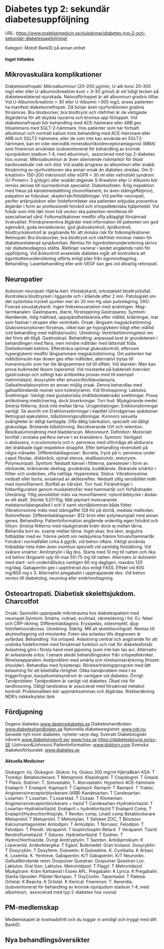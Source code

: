 # Diabetes typ 2: sekundär diabetesuppföljning

URL: https://www.praktiskmedicin.se/sjukdomar/diabetes-typ-2-och-sekundar-diabetesuppfoljning/



Kategori: Mobilt BankID på annan enhet

#### Inget hittades

## Mikrovaskulära komplikationer

Diabetesnefropati: Mikroalbuminuri (20–200 µg/min, U-alb konc 20–300 mg/l eller eller U-albumin/kreatinin kvot > 3–30 g/mol) är ett tidigt tecken på diabetesrelaterad njurskada. Naturalförloppet är att albuminuri gradvis tilltar. Vid U-Albumin/kreatinin > 30 eller U-Albumin >300 mg/L anses patienten ha manifest diabetesnefropati. Då börjar även njurfunktionen gradvis försämras. Bra blodsocker, bra blodtryck och rökfrihet är de viktigaste åtgärderna för att skydda njurarna och bromsa upp förloppet. Vid diabetesnefropati bör behandling med ACE-hämmare eller ARB ges tillsammans med SGLT-2-hämmare. Hos patienter som har fortsatt albuminuri och normalt kalium trots behandling med ACE-hämmare eller ARB och SGLT2-hämmare, eller de som inte kan använda en SGLT2-hämmare, kan en icke-steroidlik mineralkortikoidreceptorantagonist (MRA) som finerenon användas (subventionerat för behandling av kronisk njursjukdom stadium 1-4, med albuminuri,  associerad med typ 2-diabetes hos vuxna).
Mikroalbuminuri är även oberoende riskmarkör för ökad kardiovaskulär risk och död. Vid snabb progress av albuminuri eller snabb försämring av njurfunktionen ska annan orsak än diabetes utredas. Om S-kreatinin> 150–200 mikromol/l eller eGFR < 30 ml eller nefrotiskt syndrom (U-Protein> 3 g/dygn) eller snabbt stigande S-Kreatinin eller U-Albumin bör remiss skrivas till njurmedicinsk specialist.
Diabetesfoten: Årlig inspektion med fokus på känselnedsättning (monofilament, ev även stämgaffelprov), palpation av fotpulsar, skador/sår/felställningar. Vid perifer neuropati, perifer artärsjukdom eller fotdeformiteter ska patienten erbjudas preventiva åtgärder i form av professionell fotvård och ortopedtekniska hjälpmedel. Vid fotsår som inte läkt inom två veckor ska patienten remitteras till specialiserad vård. Fotkomplikationer medför ofta påtagligt försämrad livskvalitet. Primärpreventiva åtgärder med information till patienten om god egenvård, goda levnadsvanor, god glukoskontroll, lipidkontroll, blodtryckskontroll är avgörande för att minska risk för fotkomplikationer.
Retinopati: Bra blodsocker, bra blodtryck och rökfrihet minskar risken för diabetesrelaterad synpåverkan. Remiss för ögonbottenundersökning skrivs när diabetesdiagnos ställts. Riktlinjer varierar i landet angående rutin för uppföljning. Vid årskontroll avseende diabetes ingår att kontrollera att ögonbottenundersökning utförts enligt plan från ögonmottagning. Behandling: Laserbehandling eller anti-VEGF kan ges vid allvarlig retinopati.

## Neuropatier

Autonom neuropati:
Hjärta-kärl: Vilotakykardi, ortostatiskt blodtrycksfall. Kontrollera blodtrycket i liggande och i stående efter 2 min. Patologiskt om det systoliska trycket sjunker mer än 30 mm Hg utan pulsstegring. EKG: Fixerad sinustakykardi. Ingen frekvensvariation med andningen.
Mag-tarmkanalen: Gastropares, diarré, förstoppning
Gastropares: Symtom: Illamående, tidig mättnad, uppspändhetskänsla efter måltid, kräkningar, mat som fastnar i strupen eller ventrikeln. Orsak: långsam magsäckstömning. Glukosresorptionen försenas, vilket kan ge hypoglykemi tidigt efter måltid (vid behandling med måltidsinsulin). Utredning: Ventrikeltömningstest om det finns att tillgå. Gastroskopi. Behandling: anpassad kost är grundstenen i behandlingen med flera, men mindre måltider med lättsmält föda. Dietistkontakt behövs. Eftersträva optimal glukoskontroll, eftersom hyperglykemi medför långsammare magsäckstömning. Om patienten har måltidsinsulin kan dosen ges efter måltiden, alternativt bytas till humaninsulin som har lite långsammare tid till effekt.
Vid diarréer: Man kan prova bulkmedel liksom loperamid. Vid misstanke på bakteriell överväxt (gastroskopi och odling) kan antibiotika provas med till exempel metronidazol, doxycyklin eller amoxicillin/klavulansyra. Gallsaltmalabsorption en annan möjlig orsak. Denna behandlas med gallsaltbindande resiner som kolestyramin.
Vid förstoppning: Laktulos.
Svettningar: Vanligt med gustatoriska (måltidsrelaterade) svettningar. Prova antikolinerg medicinering, dock biverkningar.
Torr hud: Mjukgörande medel. Smörja fötterna, dock inte mellan tårna.
Urogenitalorgan: Erektionstörningar vanligt. Se avsnitt om Erektionsstörningar i kapitlet Urinvägarnas sjukdomar. Retrograd ejakulation, blåstömningsrubbningar. Kvinnors sexuella svårigheter är dåligt kartlagda. Ofta dålig lubrikation, speciellt vid dåligt glukosläge. Bristande blåstömning. Recidiverande UVI och retention. Residualurinmätning med bladderscan.
Mononeurit: Definition: Motoriskt bortfall i enstaka perifera nerver t ex kranialnerv. Symtom: Vanligast n.abducens, n.oculomotoris och n. peroneus med oförmåga att abducera det drabbade ögat respektive droppfot. Efter behandling reversibelt på några månader. Differentialdiagnoser: Borrelia, tryck på n. peroneus under caput fibulae, diskbråck, spinal stenos, skallbastumör, aneurysm.
Polyneuropati: Symtom: Nedsatt känsel i fötterna, parestesier i form av stickande, brännande obehag, gruskänsla, kuddkänsla. Skärande smärtor i fötter och underben, ofta nattliga. Hyperestesi. Status: Vibrationssinne nedsatt eller borta, avsaknad av akillesreflex. Nedsatt ytlig sensibilitet mätt med monofilament. Bortfall av hårväxt. Torr hud. Förändringar i fotkonfiguration genom muskelatrofier med hammartår och förhårdnader. Utredning: Ytlig sensibilitet mäts via monofilament: nylontrådstycke i ändan av ett skaft. Storlek 5,07/10g. Mät plantart motsvarande metatarsofalangealled I och V samt stortåblomman båda fötter. Vibrationssinne mäts med stämgaffel 128 Hz på stortå, mediala malleolen. Rutinreflexer. Differentialdiagnoser: B12-brist eller polyneuropati med annan genes.
Behandling: Patientinformation angående ordentlig egen fotvård och tillsyn: Smörja fötterna med mjukgörande kräm dock ej mellan tårna. Behandla bort ev. svamp mellan tårna. Inget skav, bra skor, avgjutna fotbäddar med ev. främre pelott om nedsjunkna främre fotvalv/hammartår. Fotvård i normalfallet cirka 4 ggr/år, vid behov oftare. Viktigt använda fotbäddar hela tiden även inomhus speciellt vid samtidig felställning. Vid svårare smärtor: Amitriptylin i låg dos. Starta med 10 mg till natten och öka vid behov långsamt upp till max 50–75 mg till natten. Alternativ är duloxetin med start- och underhållsdos vanligen 60 mg dagligen, maxdos 120 mg/dag. Gabapentin ges i upptitrerad dos enligt FASS. Effekt vid 600 mg/800 mg x 3. Alternativt pregabalin i upptrappande dos. Vid behov remiss till diabetolog, neurolog eller smärtmottagning.

## Osteoartropati. Diabetisk skelettsjukdom. Charcotfot

Orsak: Sannolikt upprepade mikrotrauma hos diabetespatient med neuropati.Symtom: Smärta, rodnad, svullnad, värmeökning i fot. Ev. feber och CRP-ökning. Differentialdiagnos: Erysipelas, osteomyelit, djup fotinfektion/abcess. Utredning: Slätrtg. MR alt skelettscintigrafi. Remiss till akutmottagning vid misstanke. Foten ska avlastas tills diagnosen är avfärdad. Behandling: Via ortoped. Avlastning central och avgörande för att undvika fotdeformitet med försämrad funktion och risk för diabetesfotsår. Avlastning görs i första hand med gipsning (som inte kan tas av). Alternativ är avlastande ortos. I senare skede behandlingsskor från ortopedtekniker.
Rörelseapparaten: Axelproblem med smärta och rörelseinskränkning (frozen shoulder). Behandlas med fysioterapi. Rörelse/träningsprogram med lätt belastning för att bibehålla rörlighet. Olika handproblem med t ex triggerfingrar, karpaltunnelsyndrom är vanligare vid diabetes.
Övrigt:
Tandproblem: Tandproblem är vanligt vid diabetes. Ökad risk för tandlossning. Dåligt tandstatus är associerat med försämrad metabol kontroll. Problematiken bör uppmärksammas och åtgärdas.
Riskberäkning: NDR’s riskkalkylator länk

## Fördjupning

Dagens diabetes www.dagensdiabetes.se
Diabeteshandboken www.diabeteshandboken.se
Nationella diabetesregistret: www.ndr.nu
Senaste nytt inom diabetes, nyheter varje dag: Svenskt Diabetologiskt nätverk www.diabetolognytt.se/
www.fyss.se
https://diabeteskirurgi.se/sv-SE (Johnson&Johnson)
Patientinformation:
www.doktorn.com
Svenska diabetesförbundet: www.diabetes.se

#### Aktuella Mediciner

Glukagon: Inj. Glukagon.
Glukos: Inj. Glukos 300 mg/ml
Hjärta&kärl
ASA: T Trombyl.
Betablockerare: T Metoprolol.
Klopidogrel: T Clopidogrel. T Grepid. T Plavix.
Statiner: T. Simvastatin, T. Atorvastatin.
Hypertoni
ACE-hämmare
Enalapril: T Enalapril.
Kaptopril: T Captopril.
Ramipril: T Ramipril. T Triatec.
Angiotensinreceptorblockerare (ARB)
Kandesartan: T Candesartan.
Losartan: T Losartan. T Losarstad. T Cozaar. T Klomentan.
Angiotensinreceptorblockerare + tiazid
T Candesartan-Hydroklortiazid. T Losartan-Hydroklortiazid.
Enalapril + hydroklortiazid
T Enalapril Comp, T Enalapril/Hydrochlorthiazide, T Renitec comp, Linatil comp
Betablockerare
Metoprolol: T Metoprolol. T Metomylan, T Seloken ZOC, T Bloxazoc
Kalciumantagonister
Amlodipin: T Amlodipin. T Norvasc.
Felodipin: T Felodipin. T Plendil.
Verapamil: T Isoptin/Isoptin Retard. T Verapamil.
Tiazid
Bendroflumetiazid: T Salures.
Hydroklortiazid: T Esidrex. T Hydrochlorthiazide.
Övrigt
Amitryptylin: T Saroten.
Antidiarroikum: K Loperamid.
Antikolinergika: T Egazil.
Bulkmedel: Gran Inolaxol.
Doxycyklin: T Doxycyklin. T Doxyferm.
Duloxetin: K Duloxetine. K. Cymbalta. K Aritavi. K. Loxentia. K. Yentreve.
Gabapentin: K/T Gabapentin. K/T Neurontin.
Gallsaltbindande resin: Dospulver Questran. Dospulver Questran Loc.
Laktulos: Oral lösn. Laktulos.
Metronidazol: T Flagyl. T Metronidazol.
Mjukgörare: Kräm Karbamid i Essex APL.
Pregabalin: K Lyrica. K Pregabalin.
Starka Opioider: Plåster Norspan. T OxyContin.
Tapentadol: T Palexia.
Orlistat: K Beacita. K Orlistat. K Xenical.
Finerenon: T. Kerendia. (subventionerat för behandling av kronisk njursjudom stadium 1-4, med albuminuri,  associerad med typ 2-diabetes hos vuxna)

## PM-medlemskap

Medlemskapet är kostnadsfritt och du loggar in smidigt och tryggt med ditt BankID.

## Nya behandlingsöversikter

